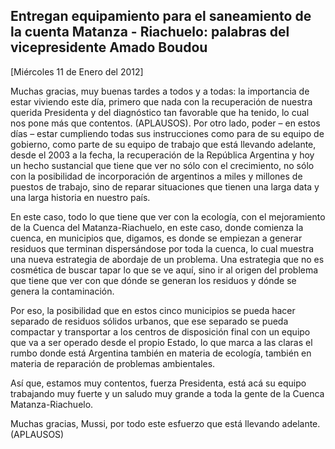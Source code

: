 Entregan equipamiento para el saneamiento de la cuenta Matanza - Riachuelo: palabras del vicepresidente Amado Boudou
--------------------------------------------------------------------------------------------------------------------

[Miércoles 11 de Enero del 2012]

Muchas gracias, muy buenas tardes a todos y a todas: la importancia de
estar viviendo este día, primero que nada con la recuperación de nuestra
querida Presidenta y del diagnóstico tan favorable que ha tenido, lo
cual nos pone más que contentos. (APLAUSOS). Por otro lado, poder – en
estos días – estar cumpliendo todas sus instrucciones como para de su
equipo de gobierno, como parte de su equipo de trabajo que está llevando
adelante, desde el 2003 a la fecha, la recuperación de la República
Argentina y hoy un hecho sustancial que tiene que ver no sólo con el
crecimiento, no sólo con la posibilidad de incorporación de argentinos a
miles y millones de puestos de trabajo, sino de reparar situaciones que
tienen una larga data y una larga historia en nuestro país.

En este caso, todo lo que tiene que ver con la ecología, con el
mejoramiento de la Cuenca del Matanza-Riachuelo, en este caso, donde
comienza la cuenca, en municipios que, digamos, es donde se empiezan a
generar residuos que terminan dispersándose por toda la cuenca, lo cual
muestra una nueva estrategia de abordaje de un problema. Una estrategia
que no es cosmética de buscar tapar lo que se ve aquí, sino ir al origen
del problema que tiene que ver con que dónde se generan los residuos y
dónde se genera la contaminación.

Por eso, la posibilidad que en estos cinco municipios se pueda hacer
separado de residuos sólidos urbanos, que ese separado se pueda
compactar y transportar a los centros de disposición final con un equipo
que va a ser operado desde el propio Estado, lo que marca a las claras
el rumbo donde está Argentina también en materia de ecología, también en
materia de reparación de problemas ambientales.

Así que, estamos muy contentos, fuerza Presidenta, está acá su equipo
trabajando muy fuerte y un saludo muy grande a toda la gente de la
Cuenca Matanza-Riachuelo.

Muchas gracias, Mussi, por todo este esfuerzo que está llevando
adelante. (APLAUSOS)
